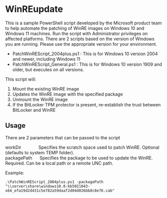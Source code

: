 # WinREupdate

This is a sample PowerShell script developed by the Microsoft product team to help automate the patching of WinRE images on Windows 10 and Windows 11 machines. Run the script with Administrator privileges on affected platforms. There are 2 scripts based on the version of Windows you are running. Please use the appropriate version for your environment.
- PatchWinREScript_2004plus.ps1 : This is for Windows 10 version 2004 and newer, including Windows 11
- PatchWinREScript_General.ps1  : This is for Windows 10 version 1909 and older, but executes on all versions.

This script will:
1. Mount the existing WinRE image
2. Updates the WinRE image with the specified package
3. Unmount the WinRE image
4. If the BitLocker TPM protector is present, re-establish the trust between BitLocker and WinRE

## Usage

There are 2 parameters that can be passed to the script

workDir&nbsp;&nbsp;&nbsp;&nbsp;&nbsp;&nbsp;&nbsp;&nbsp;&nbsp;&nbsp;&nbsp;&nbsp;&nbsp;&nbsp;Specifies the scratch space used to patch WinRE. Optional (defaults to system TEMP folder).<br>
packagePath&nbsp;&nbsp;&nbsp;&nbsp;&nbsp;&nbsp;Specifies the package to be used to update the WinRE. Required. Can be a local path or a remote UNC path.<br>


Example:
```
.\PatchWinREScript_2004plus.ps1 -packagePath "\\server\share\windows10.0-kb5021043-x64_efa19d2d431c5e782a59daaf2d04d026bb8c8e76.cab"
```
